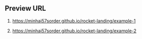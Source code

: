 ## Preview URL

1. https://minhaj57sorder.github.io/rocket-landing/example-1

2. https://minhaj57sorder.github.io/rocket-landing/example-2